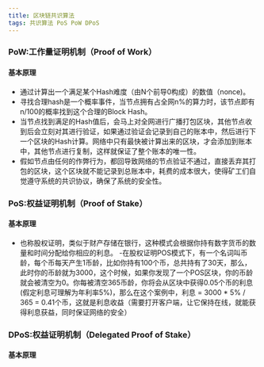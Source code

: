 ```yaml
---
title: 区块链共识算法
tags: 共识算法 PoS PoW DPoS
---
```


### PoW:工作量证明机制（Proof of Work）

#### 基本原理
 - 通过计算出一个满足某个Hash难度（由N个前导0构成）的数值（nonce)。
 - 寻找合理hash是一个概率事件，当节点拥有占全网n%的算力时，该节点即有n/100的概率找到这个合理的Block Hash。
 - 当节点找到满足的Hash值后，会马上对全网进行广播打包区块，其他节点收到后会立刻对其进行验证，如果通过验证会记录到自己的账本中，然后进行下一个区块的Hash计算。网络中只有最快被计算出来的区块，才会添加到账本中，其他节点进行复制，这样就保证了整个账本的唯一性。
 - 假如节点由任何的作弊行为，都回导致网络的节点验证不通过，直接丢弃其打包的区块，这个区块就不能记录到总账本中，耗费的成本很大，使得矿工们自觉遵守系统的共识协议，确保了系统的安全性。
 
### PoS:权益证明机制（Proof of Stake）

#### 基本原理

 - 也称股权证明，类似于财产存储在银行，这种模式会根据你持有数字货币的数量和时间分配给你相应的利息。
 -在股权证明POS模式下，有一个名词叫币龄，每个币每天产生1币龄，比如你持有100个币，总共持有了30天，那么，此时你的币龄就为3000，这个时候，如果你发现了一个POS区块，你的币龄就会被清空为0。你每被清空365币龄，你将会从区块中获得0.05个币的利息(假定利息可理解为年利率5%)，那么在这个案例中，利息 = 3000 * 5% / 365 = 0.41个币，这就是利息收益（需要打开客户端，让它保持在线，就能获得利息获益，同时保证网络的安全）
 
 ### DPoS:权益证明机制（Delegated Proof of Stake）

#### 基本原理